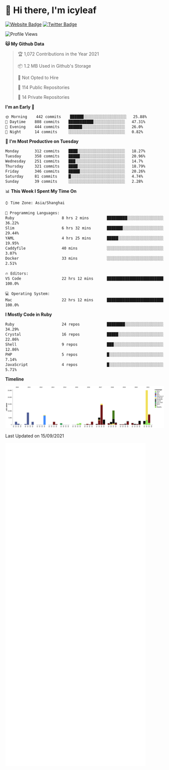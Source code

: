 # 👋 Hi there, I'm icyleaf

[![Website Badge](https://img.shields.io/badge/-icyleaf.com-444444?style=flat&logo=Google-Chrome&logoColor=f2f2f2&link=https://icyleaf.com)](https://icyleaf.com)
[![Twitter Badge](https://img.shields.io/badge/-@icyleaf-1da1f2?style=flat&labelColor=1ca0f1&logo=twitter&logoColor=white&link=https://twitter.com/icyleaf)](https://twitter.com/icyleaf)

<!--START_SECTION:waka-->
![Profile Views](http://img.shields.io/badge/Profile%20Views-18-blue)

**🐱 My Github Data** 

> 🏆 1,072 Contributions in the Year 2021
 > 
> 📦 1.2 MB Used in Github's Storage 
 > 
> 🚫 Not Opted to Hire
 > 
> 📜 114 Public Repositories 
 > 
> 🔑 14 Private Repositories  
 > 
**I'm an Early 🐤** 

```text
🌞 Morning    442 commits    ██████░░░░░░░░░░░░░░░░░░░   25.88% 
🌆 Daytime    808 commits    ███████████░░░░░░░░░░░░░░   47.31% 
🌃 Evening    444 commits    ██████░░░░░░░░░░░░░░░░░░░   26.0% 
🌙 Night      14 commits     ░░░░░░░░░░░░░░░░░░░░░░░░░   0.82%

```
📅 **I'm Most Productive on Tuesday** 

```text
Monday       312 commits    ████░░░░░░░░░░░░░░░░░░░░░   18.27% 
Tuesday      358 commits    █████░░░░░░░░░░░░░░░░░░░░   20.96% 
Wednesday    251 commits    ███░░░░░░░░░░░░░░░░░░░░░░   14.7% 
Thursday     321 commits    ████░░░░░░░░░░░░░░░░░░░░░   18.79% 
Friday       346 commits    █████░░░░░░░░░░░░░░░░░░░░   20.26% 
Saturday     81 commits     █░░░░░░░░░░░░░░░░░░░░░░░░   4.74% 
Sunday       39 commits     ░░░░░░░░░░░░░░░░░░░░░░░░░   2.28%

```


📊 **This Week I Spent My Time On** 

```text
⌚︎ Time Zone: Asia/Shanghai

💬 Programming Languages: 
Ruby                     8 hrs 2 mins        █████████░░░░░░░░░░░░░░░░   36.22% 
Slim                     6 hrs 32 mins       ███████░░░░░░░░░░░░░░░░░░   29.44% 
YAML                     4 hrs 25 mins       █████░░░░░░░░░░░░░░░░░░░░   19.95% 
Caddyfile                40 mins             ░░░░░░░░░░░░░░░░░░░░░░░░░   3.07% 
Docker                   33 mins             ░░░░░░░░░░░░░░░░░░░░░░░░░   2.51%

🔥 Editors: 
VS Code                  22 hrs 12 mins      █████████████████████████   100.0%

💻 Operating System: 
Mac                      22 hrs 12 mins      █████████████████████████   100.0%

```

**I Mostly Code in Ruby** 

```text
Ruby                     24 repos            ████████░░░░░░░░░░░░░░░░░   34.29% 
Crystal                  16 repos            █████░░░░░░░░░░░░░░░░░░░░   22.86% 
Shell                    9 repos             ███░░░░░░░░░░░░░░░░░░░░░░   12.86% 
PHP                      5 repos             █░░░░░░░░░░░░░░░░░░░░░░░░   7.14% 
JavaScript               4 repos             █░░░░░░░░░░░░░░░░░░░░░░░░   5.71%

```


**Timeline**

![Chart not found](https://raw.githubusercontent.com/icyleaf/icyleaf/main/charts/bar_graph.png) 


 Last Updated on 15/09/2021
<!--END_SECTION:waka-->

![Metrics](https://github.com/icyleaf/icyleaf/blob/main/github-metrics.svg)

